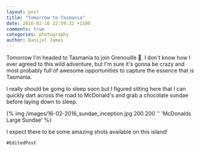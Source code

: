 ```yaml
---
layout: post
title: "Tomorrow to Tasmania"
date: 2016-02-16 22:59:32 +1100
comments: true
categories: photography
author: Danijel James
---
```

Tomorrow I'm headed to Tasmania to join Grenouille 🐸. I don't know how I ever agreed to this wild adventure, but I'm sure it's gonna be crazy and most probably full of awesome opportunities to capture the essence that is Tasmania.

I really should be going to sleep soon but I figured sitting here that I can quickly dart across the road to McDonald's and grab a chocolate sundae before laying down to sleep.

{% img /images/16-02-2016_sundae_inception.jpg 200 200 '' 'McDonalds Large Sundae' %}

I expect there to be some amazing shots available on this island!

`#EditedPost`
